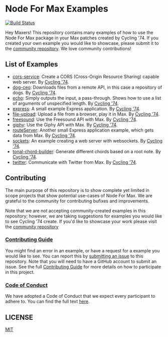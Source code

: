 # Node For Max Examples
[![Build Status](https://travis-ci.org/Cycling74/n4m-examples.svg?branch=master)](https://travis-ci.org/Cycling74/n4m-examples)

Hey Maxers! This repository contains many examples of how to use the Node For Max package in your Max patches created by Cycling '74. If you created your own example you would like to showcase, please submit it to the [community repository](https://github.com/Cycling74/n4m-community). We love community contributions!

## List of Examples

* [cors-service](./cors-service): Create a CORS (Cross-Origin Resource Sharing) capable web server. By [Cycling '74](https://github.com/Cycling74).
* [dog-ceo](./dog-ceo): Downloads files from a remote API, in this case a repository of dogs. By [Cycling '74](https://github.com/Cycling74).
* [echo](./echo): Simply outputs the input, a pass-through. Shows how to use a list of arguments of unspecified length. By [Cycling '74](https://github.com/Cycling74).
* [express](./express): A small example Express application. By [Cycling '74](https://github.com/Cycling74).
* [file-upload](./file-upload): Upload a file from a browser, play it in Max. By [Cycling '74](https://github.com/Cycling74).
* [freesound](./freesound): Use the Freesound API with Max. By [Cycling '74](https://github.com/Cycling74).
* [giphy](./giphy): Use the Giphy API with Max. By [Cycling '74](https://github.com/Cycling74).
* [routeServer](./routeServer): Another small Express application example, which gets data from Max. By [Cycling '74](https://github.com/Cycling74).
* [sockets](./sockets): An example creating a web server with websockets. By [Cycling '74](https://github.com/Cycling74).
* [tonal-chord-builder](./tonal-chord-builder): Generate different chords based on a root note. By [Cycling '74](https://github.com/Cycling74).
* [twitter](./twitter): Communicate with Twitter from Max. By [Cycling '74](https://github.com/Cycling74).

## Contributing

The main purpose of this repository is to show complete yet limited in scope projects that show potential use-cases of Node For Max. We are grateful to the community for contributing bufixes and improvements.

Note that we are not accepting community-created examples in this repository; however, we are taking suggestions for examples you would like to see Cycling '74 create. If you'd like to showcase your work please visit the [community repository](https://github.com/Cycling74/n4m-community)

### [Contributing Guide](CONTRIBUTING.md)

You might find an error in an example, or have a request for a example you would like to see. You can report this by [submitting an issue](https://github.com/Cycling74/n4m-examples/issues/new) to this repository. Note that you will need to have a GitHub account to submit an issue. See the full [Contributing Guide](./CONTRIBUTING.md) for more details on how to participate in this project.

### [Code of Conduct](CODE_OF_CONDUCT.md)

We have adopted a Code of Conduct that we expect every participant to adhere to. You can find the full text [here](./CODE_OF_CONDUCT.md).

## LICENSE

[MIT](./LICENSE.md)